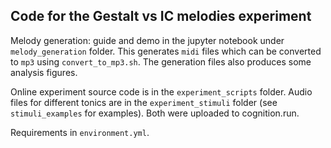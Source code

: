 ## Code for the Gestalt vs IC melodies experiment  

Melody generation: guide and demo in the jupyter notebook under `melody_generation` folder. This generates `midi` files which can be converted to `mp3` using `convert_to_mp3.sh`. The generation files also produces some analysis figures.

Online experiment source code is in the `experiment_scripts` folder. Audio files for different tonics are in the `experiment_stimuli` folder (see `stimuli_examples` for examples). Both were uploaded to cognition.run.

Requirements in `environment.yml`.